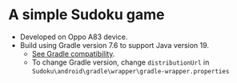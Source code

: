 # A simple Sudoku game
- Developed on Oppo A83 device.
- Build using Gradle version 7.6 to support Java version 19.
    - [See Gradle compatibility](https://docs.gradle.org/current/userguide/compatibility.html).
    -  To change Gradle version, change `distributionUrl` in `Sudoku\android\gradle\wrapper\gradle-wrapper.properties`
